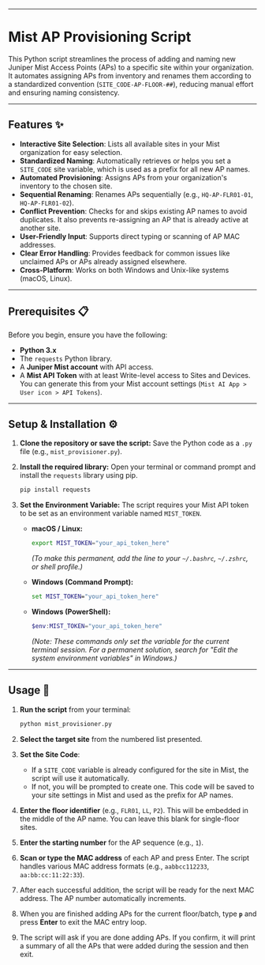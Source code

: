 -----

# Mist AP Provisioning Script

This Python script streamlines the process of adding and naming new Juniper Mist Access Points (APs) to a specific site within your organization. It automates assigning APs from inventory and renames them according to a standardized convention (`SITE_CODE-AP-FLOOR-##`), reducing manual effort and ensuring naming consistency.

-----

## Features ✨

  * **Interactive Site Selection**: Lists all available sites in your Mist organization for easy selection.
  * **Standardized Naming**: Automatically retrieves or helps you set a `SITE_CODE` site variable, which is used as a prefix for all new AP names.
  * **Automated Provisioning**: Assigns APs from your organization's inventory to the chosen site.
  * **Sequential Renaming**: Renames APs sequentially (e.g., `HQ-AP-FLR01-01`, `HQ-AP-FLR01-02`).
  * **Conflict Prevention**: Checks for and skips existing AP names to avoid duplicates. It also prevents re-assigning an AP that is already active at another site.
  * **User-Friendly Input**: Supports direct typing or scanning of AP MAC addresses.
  * **Clear Error Handling**: Provides feedback for common issues like unclaimed APs or APs already assigned elsewhere.
  * **Cross-Platform**: Works on both Windows and Unix-like systems (macOS, Linux).

-----

## Prerequisites 📋

Before you begin, ensure you have the following:

  * **Python 3.x**
  * The `requests` Python library.
  * A **Juniper Mist account** with API access.
  * A **Mist API Token** with at least Write-level access to Sites and Devices. You can generate this from your Mist account settings (`Mist AI App > User icon > API Tokens`).

-----

## Setup & Installation ⚙️

1.  **Clone the repository or save the script:**
    Save the Python code as a `.py` file (e.g., `mist_provisioner.py`).

2.  **Install the required library:**
    Open your terminal or command prompt and install the `requests` library using pip.

    ```bash
    pip install requests
    ```

3.  **Set the Environment Variable:**
    The script requires your Mist API token to be set as an environment variable named `MIST_TOKEN`.

      * **macOS / Linux:**

        ```bash
        export MIST_TOKEN="your_api_token_here"
        ```

        *(To make this permanent, add the line to your `~/.bashrc`, `~/.zshrc`, or shell profile.)*

      * **Windows (Command Prompt):**

        ```cmd
        set MIST_TOKEN="your_api_token_here"
        ```

      * **Windows (PowerShell):**

        ```powershell
        $env:MIST_TOKEN="your_api_token_here"
        ```

        *(Note: These commands only set the variable for the current terminal session. For a permanent solution, search for "Edit the system environment variables" in Windows.)*

-----

## Usage 🚀

1.  **Run the script** from your terminal:

    ```bash
    python mist_provisioner.py
    ```

2.  **Select the target site** from the numbered list presented.

3.  **Set the Site Code**:

      * If a `SITE_CODE` variable is already configured for the site in Mist, the script will use it automatically.
      * If not, you will be prompted to create one. This code will be saved to your site settings in Mist and used as the prefix for AP names.

4.  **Enter the floor identifier** (e.g., `FLR01`, `LL`, `P2`). This will be embedded in the middle of the AP name. You can leave this blank for single-floor sites.

5.  **Enter the starting number** for the AP sequence (e.g., `1`).

6.  **Scan or type the MAC address** of each AP and press Enter. The script handles various MAC address formats (e.g., `aabbcc112233`, `aa:bb:cc:11:22:33`).

7.  After each successful addition, the script will be ready for the next MAC address. The AP number automatically increments.

8.  When you are finished adding APs for the current floor/batch, type **`p`** and press **Enter** to exit the MAC entry loop.

9.  The script will ask if you are done adding APs. If you confirm, it will print a summary of all the APs that were added during the session and then exit.

